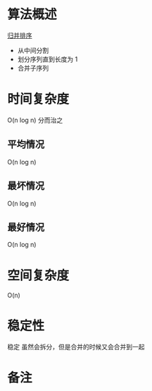 # 算法概述
[归并排序](https://zh.wikipedia.org/zh-hans/%E5%BD%92%E5%B9%B6%E6%8E%92%E5%BA%8F)

* 从中间分割
* 划分序列直到长度为 1
* 合并子序列

# 时间复杂度
O(n log n)
分而治之

## 平均情况
O(n log n)

## 最坏情况
O(n log n)

## 最好情况
O(n log n)


# 空间复杂度
O(n)

# 稳定性
稳定
虽然会拆分，但是合并的时候又会合并到一起
# 备注